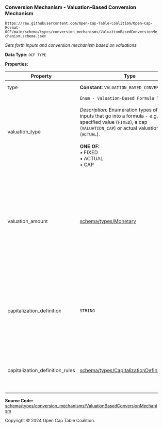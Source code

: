 ### Conversion Mechanism - Valuation-Based Conversion Mechanism

`https://raw.githubusercontent.com/Open-Cap-Table-Coalition/Open-Cap-Format-OCF/main/schema/types/conversion_mechanisms/ValuationBasedConversionMechanism.schema.json`

_Sets forth inputs and conversion mechanism based on valuations_

**Data Type:** `OCF TYPE`

**Properties:**

| Property                        | Type                                                                                                                                                                                                                                                                                                 | Description                                                                                                                                                                                                                         | Required   |
| ------------------------------- | ---------------------------------------------------------------------------------------------------------------------------------------------------------------------------------------------------------------------------------------------------------------------------------------------------- | ----------------------------------------------------------------------------------------------------------------------------------------------------------------------------------------------------------------------------------- | ---------- |
| type                            | **Constant:** `VALUATION_BASED_CONVERSION`                                                                                                                                                                                                                                                           | Scalar Constant                                                                                                                                                                                                                     | `REQUIRED` |
| valuation_type                  | `Enum - Valuation-Based Formula Type`</br></br>_Description:_ Enumeration types of valuation inputs that go into a formula - e.g. use a specified value (`FIXED`), a cap (`VALUATION_CAP`) or actual valuation (`ACTUAL`).</br></br>**ONE OF:** </br>&bull; FIXED </br>&bull; ACTUAL </br>&bull; CAP | Enumeration types of valuation inputs that go into a formula - e.g. use a specified value (`FIXED`), a cap (`VALUATION_CAP`) or actual valuation (`ACTUAL`).                                                                        | `REQUIRED` |
| valuation_amount                | [schema/types/Monetary](../Monetary.md)                                                                                                                                                                                                                                                              | If there is a specified valuation figure to use, what is it? Look to `valuation_type` to understand whether this represents, a max valuation (`CAP`), actual valuation at time of exercise (`ACTUAL`) or fixed valuation (`FIXED`). | -          |
| capitalization_definition       | `STRING`                                                                                                                                                                                                                                                                                             | How is company capitalization defined for purposes of exercise calculations? If possible, include the legal language from the instrument.                                                                                           | -          |
| capitalization_definition_rules | [schema/types/CapitalizationDefinitionRules](../CapitalizationDefinitionRules.md)                                                                                                                                                                                                                    | The rules for which types of securities would be included in the capitalization definition.                                                                                                                                         | -          |

**Source Code:** [schema/types/conversion_mechanisms/ValuationBasedConversionMechanism](../../../../../schema/types/conversion_mechanisms/ValuationBasedConversionMechanism.schema.json)

Copyright © 2024 Open Cap Table Coalition.
